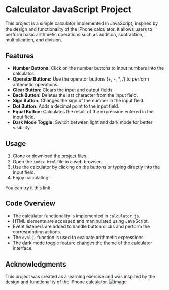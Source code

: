 # Calculator JavaScript Project

This project is a simple calculator implemented in JavaScript, inspired by the design and functionality of the iPhone calculator. It allows users to perform basic arithmetic operations such as addition, subtraction, multiplication, and division.

## Features

- **Number Buttons:** Click on the number buttons to input numbers into the calculator.
- **Operator Buttons:** Use the operator buttons (+, -, *, /) to perform arithmetic operations.
- **Clear Button:** Clears the input and output fields.
- **Back Button:** Deletes the last character from the input field.
- **Sign Button:** Changes the sign of the number in the input field.
- **Dot Button:** Adds a decimal point to the input field.
- **Equal Button:** Calculates the result of the expression entered in the input field.
- **Dark Mode Toggle:** Switch between light and dark mode for better visibility.

## Usage

1. Clone or download the project files.
2. Open the `index.html` file in a web browser.
3. Use the calculator by clicking on the buttons or typing directly into the input field.
4. Enjoy calculating!

You can try it this link 

## Code Overview

- The calculator functionality is implemented in `calculator.js`.
- HTML elements are accessed and manipulated using JavaScript.
- Event listeners are added to handle button clicks and perform the corresponding actions.
- The `eval()` function is used to evaluate arithmetic expressions.
- The dark mode toggle feature changes the theme of the calculator interface.

## Acknowledgments

This project was created as a learning exercise and was inspired by the design and functionality of the iPhone calculator.
![image](https://github.com/ptmp25/Calculator-js/assets/68309978/d8974e74-9a1b-4d20-b7bb-46fa433dba98)

